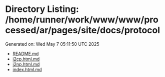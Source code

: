 # Directory Listing: /home/runner/work/www/www/processed/ar/pages/site/docs/protocol
Generated on: Wed May  7 05:11:50 UTC 2025

- [README.md](README.md)
- [i2cp.html.md](i2cp.html.md)
- [i2np.html.md](i2np.html.md)
- [index.html.md](index.html.md)
